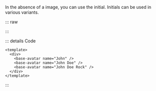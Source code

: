 In the absence of a image, you can use the initial. Initials can be used in various variants.

::: raw

<ClientOnly>
  <AvatarInitial />
</ClientOnly>

:::

::: details Code

```vue
<template>
  <div>
    <base-avatar name="John" />
    <base-avatar name="John Doe" />
    <base-avatar name="John Doe Rock" />
  </div>
</template>
```

:::
